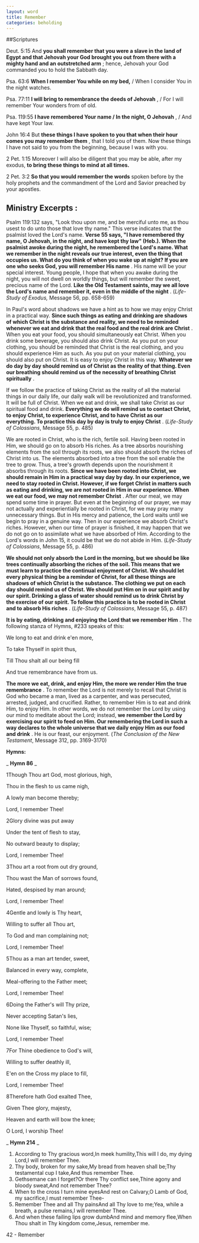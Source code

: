 ```yaml
---
layout: word
title: Remember
categories: beholding
---
```


##Scriptures

Deut. 5:15 And **you shall remember that you were a slave in the land of Egypt and that Jehovah your God brought you out from there with a mighty hand and an outstretched arm** ; hence, Jehovah your God commanded you to hold the Sabbath day.

Psa. 63:6 **When I remember You while on my bed,** / When I consider You in the night watches.

Psa. 77:11 **I will bring to remembrance the deeds of Jehovah** , / For I will remember Your wonders from of old.

Psa. 119:55 **I have remembered Your name / In the night, O Jehovah** , / And have kept Your law.

John 16:4 But **these things I have spoken to you that when their hour comes you may remember them** , that I told you of them. Now these things I have not said to you from the beginning, because I was with you.

2 Pet. 1:15 Moreover I will also be diligent that you may be able, after my exodus, **to bring these things to mind at all times.**

2 Pet. 3:2 **So that you would remember the words** spoken before by the holy prophets and the commandment of the Lord and Savior preached by your apostles.

## Ministry Excerpts :

Psalm 119:132 says, "Look thou upon me, and be merciful unto me, as thou usest to do unto those that love thy name." This verse indicates that the psalmist loved the Lord's name. **Verse 55 says, "I have remembered thy name, O Jehovah, in the night, and have kept thy law" (Heb.). When the psalmist awoke during the night, he remembered the Lord's name. What we remember in the night reveals our true interest, even the thing that occupies us. What do you think of when you wake up at night? If you are one who seeks God, you will remember His name** . His name will be your special interest. Young people, I hope that when you awake during the night, you will not dwell on worldly things, but will remember the sweet, precious name of the Lord. **Like the Old Testament saints, may we all love the Lord's name and remember it, even in the middle of the night** . (_Life-Study of Exodus,_ Message 56, pp. 658-659)

In Paul's word about shadows we have a hint as to how we may enjoy Christ in a practical way. **Since such things as eating and drinking are shadows of which Christ is the substance and reality, we need to be reminded whenever we eat and drink that the real food and the real drink are Christ** . When you eat your food, you should simultaneously eat Christ. When you drink some beverage, you should also drink Christ. As you put on your clothing, you should be reminded that Christ is the real clothing, and you should experience Him as such. As you put on your material clothing, you should also put on Christ. It is easy to enjoy Christ in this way. **Whatever we do day by day should remind us of Christ as the reality of that thing. Even our breathing should remind us of the necessity of breathing Christ spiritually** .

If we follow the practice of taking Christ as the reality of all the material things in our daily life, our daily walk will be revolutionized and transformed. It will be full of Christ. When we eat and drink, we shall take Christ as our spiritual food and drink. **Everything we do will remind us to contact Christ, to enjoy Christ, to experience Christ, and to have Christ as our everything. To practice this day by day is truly to enjoy Christ** . (_Life-Study of Colossians_, Message 55, p. 485)

We are rooted in Christ, who is the rich, fertile soil. Having been rooted in Him, we should go on to absorb His riches. As a tree absorbs nourishing elements from the soil through its roots, we also should absorb the riches of Christ into us. The elements absorbed into a tree from the soil enable the tree to grow. Thus, a tree's growth depends upon the nourishment it absorbs through its roots. **Since we have been rooted into Christ, we should remain in Him in a practical way day by day. In our experience, we need to stay rooted in Christ. However, if we forget Christ in matters such as eating and drinking, we are not rooted in Him in our experience. When we eat our food, we may not remember Christ** . After our meal, we may spend some time in prayer. But even at the beginning of our prayer, we may not actually and experientially be rooted in Christ, for we may pray many unnecessary things. But in His mercy and patience, the Lord waits until we begin to pray in a genuine way. Then in our experience we absorb Christ's riches. However, when our time of prayer is finished, it may happen that we do not go on to assimilate what we have absorbed of Him. According to the Lord's words in John 15, it could be that we do not abide in Him. (_Life-Study of Colossians_, Message 55, p. 486)

**We should not only absorb the Lord in the morning, but we should be like trees continually absorbing the riches of the soil. This means that we must learn to practice the continual enjoyment of Christ. We should let every physical thing be a reminder of Christ, for all these things are shadows of which Christ is the substance. The clothing we put on each day should remind us of Christ. We should put Him on in our spirit and by our spirit. Drinking a glass of water should remind us to drink Christ by the exercise of our spirit. To follow this practice is to be rooted in Christ and to absorb His riches** . (_Life-Study of Colossians_, Message 55, p. 487)

**It is by eating, drinking and enjoying the Lord that we remember Him** . The following stanza of Hymns, #233 speaks of this:

We long to eat and drink e'en more,

To take Thyself in spirit thus,

Till Thou shalt all our being fill

And true remembrance have from us.

**The more we eat, drink, and enjoy Him, the more we render Him the true remembrance** . To remember the Lord is not merely to recall that Christ is God who became a man, lived as a carpenter, and was persecuted, arrested, judged, and crucified. Rather, to remember Him is to eat and drink Him, to enjoy Him. In other words, we do not remember the Lord by using our mind to meditate about the Lord; instead, **we remember the Lord by exercising our spirit to feed on Him. Our remembering the Lord in such a way declares to the whole universe that we daily enjoy Him as our food and drink** . He is our feast, our enjoyment. (_The Conclusion of the New Testament_, Message 312, pp. 3169-3170)

**Hymns:**

_ **Hymn 86** _

1Though Thou art God, most glorious, high,

Thou in the flesh to us came nigh,

A lowly man become thereby;

Lord, I remember Thee!

2Glory divine was put away

Under the tent of flesh to stay,

No outward beauty to display;

Lord, I remember Thee!

3Thou art a root from out dry ground,

Thou wast the Man of sorrows found,

Hated, despised by man around;

Lord, I remember Thee!

4Gentle and lowly is Thy heart,

Willing to suffer all Thou art,

To God and man complaining not;

Lord, I remember Thee!

5Thou as a man art tender, sweet,

Balanced in every way, complete,

Meal-offering to the Father meet;

Lord, I remember Thee!

6Doing the Father's will Thy prize,

Never accepting Satan's lies,

None like Thyself, so faithful, wise;

Lord, I remember Thee!

7For Thine obedience to God's will,

Willing to suffer deathly ill,

E'en on the Cross my place to fill,

Lord, I remember Thee!

8Therefore hath God exalted Thee,

Given Thee glory, majesty,

Heaven and earth will bow the knee;

O Lord, I worship Thee!

_ **Hymn 214** _

1. According to Thy gracious word,In meek humility,This will I do, my dying Lord,I will remember Thee.
2. Thy body, broken for my sake,My bread from heaven shall be;Thy testamental cup I take,And thus remember Thee.
3. Gethsemane can I forget?Or there Thy conflict see,Thine agony and bloody sweat,And not remember Thee?
4. When to the cross I turn mine eyesAnd rest on Calvary,O Lamb of God, my sacrifice,I must remember Thee-
5. Remember Thee and all Thy painsAnd all Thy love to me;Yea, while a breath, a pulse remains,I will remember Thee.
6. And when these failing lips grow dumbAnd mind and memory flee,When Thou shalt in Thy kingdom come,Jesus, remember me.

42 - Remember
